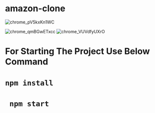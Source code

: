 # amazon-clone
![chrome_pV5kxKn1WC](https://user-images.githubusercontent.com/91748467/234784179-3c04dcbd-66c1-4c5a-bd7b-a54140a9e8a3.png)

![chrome_qmBGwETxcc](https://user-images.githubusercontent.com/91748467/234784404-926b09d2-25c8-4b95-838b-cb794b2bc069.png)
![chrome_VUVdfyUXrO](https://user-images.githubusercontent.com/91748467/234784435-678316a7-fe9f-4a79-83e9-5914d2f9f922.png)

# For Starting The Project Use Below Command

#  `npm install `
# ` npm start`
